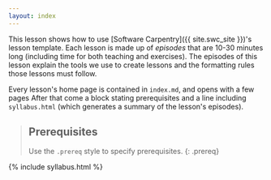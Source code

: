 ```yaml
---
layout: index
---
```

This lesson shows how to use
[Software Carpentry]({{ site.swc_site }})'s lesson template.
Each lesson is made up of *episodes* that are 10-30 minutes long
(including time for both teaching and exercises).
The episodes of this lesson explain the tools we use to create lessons
and the formatting rules those lessons must follow.

Every lesson's home page is contained in `index.md`,
and opens with a few pages
After that come
a block stating prerequisites
and a line including `syllabus.html`
(which generates a summary of the lesson's episodes).

> ## Prerequisites
>
> Use the `.prereq` style to specify prerequisites.
{: .prereq}

{% include syllabus.html %}
